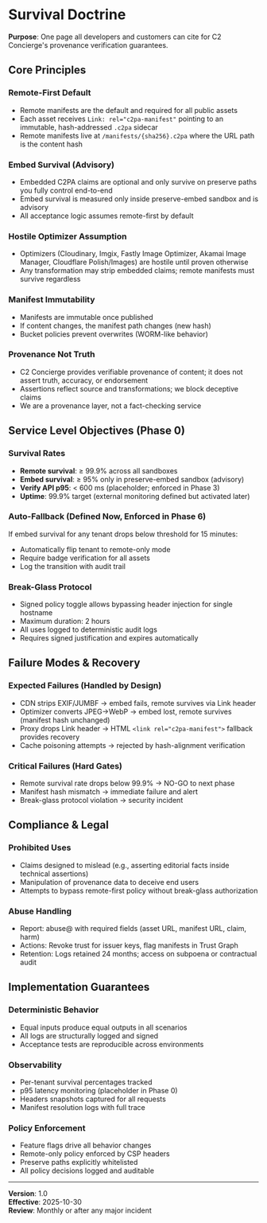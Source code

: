 # Survival Doctrine

**Purpose**: One page all developers and customers can cite for C2 Concierge's provenance verification guarantees.

## Core Principles

### Remote-First Default
- Remote manifests are the default and required for all public assets
- Each asset receives `Link: rel="c2pa-manifest"` pointing to an immutable, hash-addressed `.c2pa` sidecar
- Remote manifests live at `/manifests/{sha256}.c2pa` where the URL path is the content hash

### Embed Survival (Advisory)
- Embedded C2PA claims are optional and only survive on preserve paths you fully control end-to-end
- Embed survival is measured only inside preserve-embed sandbox and is advisory
- All acceptance logic assumes remote-first by default

### Hostile Optimizer Assumption
- Optimizers (Cloudinary, Imgix, Fastly Image Optimizer, Akamai Image Manager, Cloudflare Polish/Images) are hostile until proven otherwise
- Any transformation may strip embedded claims; remote manifests must survive regardless

### Manifest Immutability
- Manifests are immutable once published
- If content changes, the manifest path changes (new hash)
- Bucket policies prevent overwrites (WORM-like behavior)

### Provenance Not Truth
- C2 Concierge provides verifiable provenance of content; it does not assert truth, accuracy, or endorsement
- Assertions reflect source and transformations; we block deceptive claims
- We are a provenance layer, not a fact-checking service

## Service Level Objectives (Phase 0)

### Survival Rates
- **Remote survival**: ≥ 99.9% across all sandboxes
- **Embed survival**: ≥ 95% only in preserve-embed sandbox (advisory)
- **Verify API p95**: < 600 ms (placeholder; enforced in Phase 3)
- **Uptime**: 99.9% target (external monitoring defined but activated later)

### Auto-Fallback (Defined Now, Enforced in Phase 6)
If embed survival for any tenant drops below threshold for 15 minutes:
- Automatically flip tenant to remote-only mode
- Require badge verification for all assets
- Log the transition with audit trail

### Break-Glass Protocol
- Signed policy toggle allows bypassing header injection for single hostname
- Maximum duration: 2 hours
- All uses logged to deterministic audit logs
- Requires signed justification and expires automatically

## Failure Modes & Recovery

### Expected Failures (Handled by Design)
- CDN strips EXIF/JUMBF → embed fails, remote survives via Link header
- Optimizer converts JPEG→WebP → embed lost, remote survives (manifest hash unchanged)
- Proxy drops Link header → HTML `<link rel="c2pa-manifest">` fallback provides recovery
- Cache poisoning attempts → rejected by hash-alignment verification

### Critical Failures (Hard Gates)
- Remote survival rate drops below 99.9% → NO-GO to next phase
- Manifest hash mismatch → immediate failure and alert
- Break-glass protocol violation → security incident

## Compliance & Legal

### Prohibited Uses
- Claims designed to mislead (e.g., asserting editorial facts inside technical assertions)
- Manipulation of provenance data to deceive end users
- Attempts to bypass remote-first policy without break-glass authorization

### Abuse Handling
- Report: abuse@ with required fields (asset URL, manifest URL, claim, harm)
- Actions: Revoke trust for issuer keys, flag manifests in Trust Graph
- Retention: Logs retained 24 months; access on subpoena or contractual audit

## Implementation Guarantees

### Deterministic Behavior
- Equal inputs produce equal outputs in all scenarios
- All logs are structurally logged and signed
- Acceptance tests are reproducible across environments

### Observability
- Per-tenant survival percentages tracked
- p95 latency monitoring (placeholder in Phase 0)
- Headers snapshots captured for all requests
- Manifest resolution logs with full trace

### Policy Enforcement
- Feature flags drive all behavior changes
- Remote-only policy enforced by CSP headers
- Preserve paths explicitly whitelisted
- All policy decisions logged and auditable

---

**Version**: 1.0  
**Effective**: 2025-10-30  
**Review**: Monthly or after any major incident
